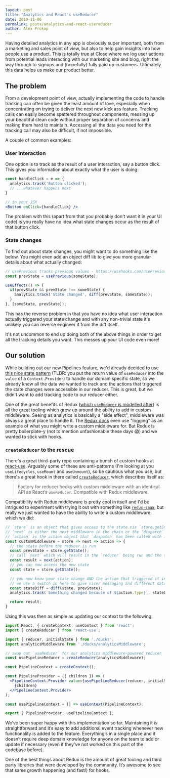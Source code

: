 ```yaml
---
layout: post
title: "Analytics and React's useReducer"
date: 2019-11-06
permalink: posts/analytics-and-react-usereducer
author: Alex Prokop
---
```

Having detailed analytics in any app is obviously super important, both from a marketing and sales point of view, but also to help gain insights into how people use a product. This is totally true at Close where we log user actions from potential leads interacting with our marketing site and blog, right the way through to signups and (hopefully) fully paid up customers. Ultimately this data helps us make our product better. 

## The problem

From a development point of view, actually implementing the code to handle tracking can often be given the least amount of love, especially when concentrating on trying to deliver the next new kick ass feature. Tracking calls can easily become spattered throughout components, messing up your beautiful clean code without proper separation of concerns and making them hard to maintain. Accessing all the data you need for the tracking call may also be difficult, if not impossible. 

A couple of common examples:

### User interaction

One option is to track as the result of a user interaction, say a button click. This gives you information about exactly what the user is doing:

```jsx
const handleClick = e => {
  analytics.track('Button clicked');
  // ...whatever happens next
}

// in your JSX
<Button onClick={handleClick} />
```

The problem with this (apart from that you probably don't want it in your UI code) is you really have no idea what state changes occur as the result of that button click.

### State changes

To find out about state changes, you might want to do something like the below. You might even add an object diff lib to give you more granular details about what actually changed:

```jsx
// usePrevious tracks previous values - https://usehooks.com/usePrevious/
const prevState = usePrevious(someState);

useEffect(() => {
  if(prevState && prevState !== someState) {
    analytics.track('State changed', diff(prevState, someState));
  }
}, [someState, prevState]);
```

This has the reverse problem in that you have no idea what user interaction actually triggered your state change and with any non-trivial state it's unlikely you can reverse engineer it from the diff itself.

It's not uncommon to end up doing both of the above things in order to get all the tracking details you want. This messes up your UI code even more!

## Our solution

While building out our new Pipelines feature, we'd already decided to use [this nice state pattern](https://medium.com/simply/state-management-with-react-hooks-and-context-api-at-10-lines-of-code-baf6be8302c) (TLDR: you put the return value of `useReducer` into the `value` of a `Context.Provider`) to handle our domain specific state, so we already knew all the data we wanted to track and the actions that triggered the state changes were accessible in our reducer. This is great, but we didn't want to add tracking code to our reducer either.

One of the great benefits of Redux ([which `useReducer` is modelled after](https://reactjs.org/docs/hooks-reference.html#usereducer)) is all the great tooling which grew up around the ability to add in custom middleware. Seeing as analytics is basically a "side effect", middleware was always a great place to handle it. The [Redux docs](https://redux.js.org/advanced/middleware) even use "logging" as an example of what you might write a custom middleware for. But Redux is pretty boilerplate-y (not to mention unfashionable these days 😱) and we wanted to stick with hooks.

### `createReducer` to the rescue

There's a great third-party repo containing a bunch of custom hooks at [react-use](https://github.com/streamich/react-use). Arguably some of these are anti-patterns (I'm looking at you `useLifecycles`, `useMount` and `useUnmount`), so be cautious what you use, but there's a great hook in there called [`createReducer`](https://github.com/streamich/react-use/blob/master/docs/createReducer.md), which describes itself as:

> Factory for reducer hooks with custom middleware with an identical API as React’s `useReducer`. Compatible with Redux middleware.

Compatibility with Redux middleware is pretty cool in itself and I'd be intrigued to experiment with trying it out with something like [`redux-saga`](https://github.com/redux-saga/redux-saga), but really we just wanted to have the ability to write a custom middleware, which we did:

```jsx
// `store` is an object that gives access to the state via `store.getState()`
// `next` is either the next middleware in the chain or the `dispatch` function
// `action` is the action object that `dispatch` has been called with in your React code
const customMiddleware = store => next => action => {
  // the state before the reducer is run
  const prevState = store.getState();
  // call `next` which will result in the `reducer` being run and the state updated
  const result = next(action);
  // you can now access the new state
  const state = store.getState();

  // you now know your state change AND the action that triggered it in a single place!
  // we use a switch in here to give nicer messaging and different data depending on the action
  const stateDiff = diff(state, prevState);
  analytics.track(`Something changed because of ${action.type}`, stateDiff);

  return result;
}
```

Using this was then as simple as updating our context to the following:

```jsx
import React, { createContext, useContext } from 'react';
import { createReducer } from 'react-use';

import { reducer, initialState } from './ducks';
import analyticsMiddleware from './ducks/analyticsMiddleware';

// swap out `useReducer` for our analytics middleware-powered reducer
const usePipelineReducer = createReducer(analyticsMiddleware);

const PipelineContext = createContext();

const PipelineProvider = ({ children }) => (
  <PipelineContext.Provider value={usePipelineReducer(reducer, initialState)}>
    {children}
  </PipelineContext.Provider>
);

const usePipelineContext = () => useContext(PipelineContext);

export { PipelineProvider, usePipelineContext };
```

We’ve been super happy with this implementation so far. Maintaining it is straightforward and it’s easy to add additional event tracking whenever new functionality is added to the feature. Everything’s in a single place and it doesn’t require deep domain knowledge for anyone on the team to add or update if necessary (even if they’ve not worked on this part of the codebase before).

One of the best things about Redux is the amount of great tooling and third party libraries that were developed by the community. It’s awesome to see that same growth happening (and fast!) for hooks.
